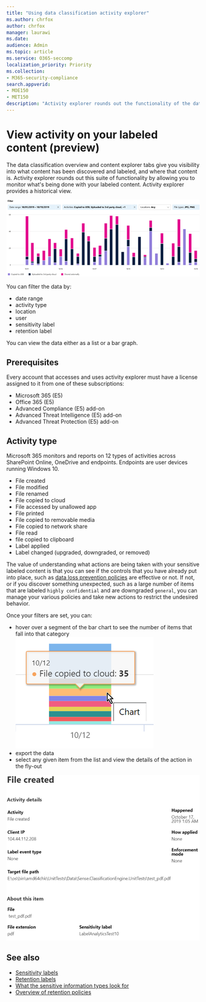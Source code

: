 ```yaml
---
title: "Using data classification activity explorer"
ms.author: chrfox
author: chrfox
manager: laurawi
ms.date: 
audience: Admin
ms.topic: article
ms.service: O365-seccomp
localization_priority: Priority
ms.collection: 
- M365-security-compliance
search.appverid: 
- MOE150
- MET150
description: "Activity explorer rounds out the functionality of the data classification feature by letting you see and filter on the actions users are taking on your labeled content."
---
```


# View activity on your labeled content (preview)

The data classification overview and content explorer tabs give you visibility into what content has been discovered and labeled, and where that content is. Activity explorer rounds out this suite of functionality by allowing you to monitor what's being done with your labeled content. Activity explorer provides a historical view.

![placeholder screenshot overview activity explorer](media/data-classification-activity-explorer-1.png)

You can filter the data by:

- date range
- activity type
- location
- user
- sensitivity label
- retention label


You can view the data either as a list or a bar graph.

## Prerequisites

Every account that accesses and uses activity explorer must have a license assigned to it from one of these subscriptions:

- Microsoft 365 (E5)
- Office 365 (E5)
- Advanced Compliance (E5) add-on
- Advanced Threat Intelligence (E5) add-on
- Advanced Threat Protection (E5) add-on

## Activity type

Microsoft 365 monitors and reports on 12 types of activities across SharePoint Online, OneDrive and endpoints. Endpoints are user devices running Windows 10.

- File created
- File modified
- File renamed
- File copied to cloud
- File accessed by unallowed app
- File printed
- File copied to removable media
- File copied to network share
- File read
- file copied to clipboard
- Label applied
- Label changed (upgraded, downgraded, or removed)

The value of understanding what actions are being taken with your sensitive labeled content is that you can see if the controls that you have already put into place, such as [data loss prevention policies](data-loss-prevention-policies.md) are effective or not. If not, or if you discover something unexpected, such as a large number of items that are labeled `highly confidential` and are downgraded `general`, you can manage your various policies and take new actions to restrict the undesired behavior.

Once your filters are set, you can:

- hover over a segment of the bar chart to see the number of items that fall into that category
![activity explorer hover over](media/data-classification-activity-explorer-hover-over-2.png)
- export the data
- select any given item from the list and view the details of the action in the fly-out

![activity explorer details fly out](media/data-classification-activity-explorer-fly-out-3.png)

## See also
- [Sensitivity labels](sensitivity-labels.md)
- [Retention labels](labels.md)
- [What the sensitive information types look for](what-the-sensitive-information-types-look-for.md)
- [Overview of retention policies](retention-policies.md)